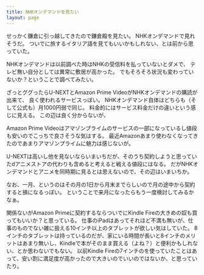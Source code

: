 ```yaml
---
title: NHKオンデマンドを見たい
layout: page
---
```

せっかく鎌倉に引っ越してきたので鎌倉殿を見たい。
NHKオンデマンドで見れそうだ。
ついでに旅するイタリア語を見てもいいかもしれない、とは前から思っていた。

NHKオンデマンドは以前調べた時はNHKの受信料を払っていないとダメで、
テレビ無い自分としては異常に敷居が高かった。
でもそろそろ状況も変わっていないか？ということで調べてみたい。

ざっとググったらU-NEXTとAmazon Prime VideoがNHKオンデマンドの購読が出来て、
良く使われるサービスっぽい。
NHKオンデマンド自体はどちらも（そして公式も）月1000円弱で同じ。
料金的にはサービス料金だけの違いという感じに見える。
この辺は良く分からないが、

Amazon Prime Videoはアマゾンプライムのサービスの一部になっているし値段も安いのでこっちで良さそうな気はする。
最近Amazonあまり使わなくなってきたのであまりアマゾンプライムに魅力は感じないが。

U-NEXTは高いし他を見ないならいまいちだが、そのうち契約しようと思っていたdアニメストアの代わりも含めると考えると戦える値段にはなる。
だがNHKオンデマンドとアニメを同時期に見るとは思えないので、その辺はいまいちか。

なお、一月、というのはその月の1日から月末までらしいので月の途中から契約すると損になるっぽい。
ということで来月になったらもう一度検討してみるかなぁ。

関係ないがAmazon Primeに契約するならついでにKindle Fireの大きめの奴も買ってもいいか？と思っている。
仕事のiPadはあってそれほど不満も無いが、仕事のものでない雑に扱える10インチ以上のタブレットが欲しい気はしていた。
8インチのタブレットは持っているのだが、家にいる時間が長いと8インチのメリットはあまり無いし、Kindleで本がそのまま買える（よね？）と便利かもしれない、とか思わないでもない。
以前Kindle Fireの7インチのを使っていたことはあって、安い割に満足度が高かったので大きいのでいいのではないか、と思っていたり。